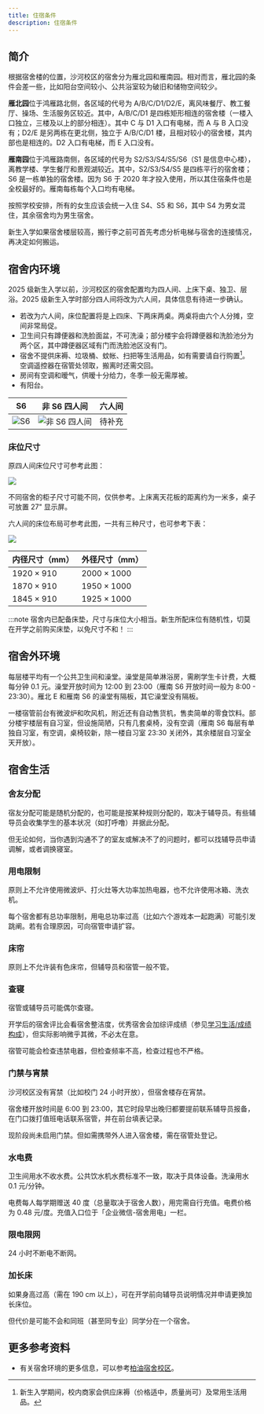 ```yaml
---
title: 住宿条件
description: 住宿条件
---
```


## 简介

根据宿舍楼的位置，沙河校区的宿舍分为雁北园和雁南园。相对而言，雁北园的条件会差一些，比如阳台空间较小、公共浴室较为破旧和储物空间较少。

**雁北园**位于鸿雁路北侧，各区域的代号为 A/B/C/D1/D2/E，离风味餐厅、教工餐厅、操场、生活服务区较近。其中，A/B/C/D1 是四栋矩形相连的宿舍楼（一楼入口独立，三楼及以上的部分相连）。其中 C 与 D1 入口有电梯，而 A 与 B 入口没有；D2/E 是另两栋在更北侧，独立于 A/B/C/D1 楼，且相对较小的宿舍楼，其内部也是相连的。D2 入口有电梯，而 E 入口没有。

**雁南园**位于鸿雁路南侧，各区域的代号为 S2/S3/S4/S5/S6（S1 是信息中心楼），离教学楼、学生餐厅和景观湖较近。其中，S2/S3/S4/S5 是四栋平行的宿舍楼；S6 是一栋单独的宿舍楼。因为 S6 于 2020 年才投入使用，所以其住宿条件也是全校最好的。雁南每栋每个入口均有电梯。

按照学校安排，所有的女生应该会统一入住 S4、S5 和 S6，其中 S4 为男女混住，其余宿舍均为男生宿舍。

新生入学如果宿舍楼层较高，搬行李之前可首先考虑分析电梯与宿舍的连接情况，再决定如何搬运。

## 宿舍内环境

2025 级新生入学以前，沙河校区的宿舍配置均为四人间、上床下桌、独卫、层浴。2025 级新生入学时部分四人间将改为六人间，具体信息有待进一步确认。

- 若改为六人间，床位配置将是上四床、下两床两桌。两桌将由六个人分摊，空间非常局促。
- 卫生间只有蹲便器和洗脸面盆，不可洗澡；部分楼宇会将蹲便器和洗脸池分为两个区，其中蹲便器区域有门而洗脸池区没有门。
- 宿舍不提供床褥、垃圾桶、蚊帐、扫把等生活用品，如有需要请自行购置[^2]。空调遥控器在宿管处领取，搬离时还需交回。
- 房间有空调和暧气，供暧十分给力，冬季一般无需厚被。
- 有阳台。

|S6|非 S6 四人间 | 六人间|
|---|---|---|
|![S6](../../../assets/S6宿舍内景.png)|![非 S6 四人间](../../../assets/非S6四人间宿舍内景.png)|待补充|

### 床位尺寸

原四人间床位尺寸可参考此图：

![](../../../assets/沙河床位尺寸-四人间版.png)

不同宿舍的柜子尺寸可能不同，仅供参考。上床离天花板的距离约为一米多，桌子可放置 27" 显示屏。

六人间的床位布局可参考此图，一共有三种尺寸，也可参考下表：

<img style="max-width:400px;" src="/沙河床位尺寸-六人间版.jpg"/>

|内径尺寸（mm）| 外径尺寸（mm）|
|-|-|
|$1920\times910$|$2000\times1000$|
|$1870\times910$|$1950\times1000$|
|$1845\times910$|$1925\times1000$|

:::note
宿舍内已配备床垫，尺寸与床位大小相当。新生所配床位有随机性，切莫在开学之前购买床垫，以免尺寸不和！
:::

## 宿舍外环境

每层楼平均有一个公共卫生间和澡堂。澡堂是简单淋浴房，需刷学生卡计费，大概每分钟 0.1 元。澡堂开放时间为 12:00 到 23:00（雁南 S6 开放时间一般为 8:00 - 23:30）。雁北 E 和雁南 S6 的澡堂有隔板，其它澡堂没有隔板。

一楼宿管前台有微波炉和吹风机，附近还有自动售货机，售卖简单的零食饮料。部分楼宇楼层有自习室，但设施简陋，只有几套桌椅，没有空调（雁南 S6 每层有单独自习室，有空调，桌椅较新，除一楼自习室 23:30 关闭外，其余楼层自习室全天开放）。

## 宿舍生活

### 舍友分配

宿友分配可能是随机分配的，也可能是按某种规则分配的，取决于辅导员。有些辅导员会收集学生的基本状况（如打呼噜）并据此分配。

但无论如何，当你遇到沟通不了的室友或解决不了的问题时，都可以找辅导员申请调解，或者调换寝室。

### 用电限制

原则上不允许使用微波炉、打火灶等大功率加热电器，也不允许使用冰箱、洗衣机。

每个宿舍都有总功率限制，用电总功率过高（比如六个游戏本一起跑满）可能引发跳阐。若有合理原因，可向宿管申请扩容。

### 床帘

原则上不允许装有色床帘，但辅导员和宿管一般不管。

### 查寝

宿管或辅导员可能偶尔查寝。

开学后的宿舍评比会看宿舍整洁度，优秀宿舍会加综评成绩（参见[学习生活/成绩构成](/学习生活/成绩构成/)），但实际影响微乎其微，不必太在意。

宿管可能会检查违禁电器，但检查频率不高，检查过程也不严格。

### 门禁与宵禁

沙河校区没有宵禁（比如校门 24 小时开放），但宿舍楼存在宵禁。

宿舍楼开放时间是 6:00 到 23:00，其它时段早出晚归都要提前联系辅导员报备，在门口拨打值班电话联系宿管，并在前台填表记录。

现阶段尚未启用门禁。但如需携带外人进入宿舍楼，需在宿管处登记。

### 水电费

卫生间用水不收水费。公共饮水机水费标准不一致，取决于具体设备。洗澡用水 0.1 元/分钟。

电费每人每学期赠送 40 度（总量取决于宿舍人数），用完需自行充值。电费价格为 0.48 元/度。充值入口位于「企业微信-宿舍用电」一栏。

### 限电限网

24 小时不断电不断网。

### 加长床

如果身高过高（需在 190 cm 以上），可在开学前向辅导员说明情况并申请更换加长床位。

但代价是可能不会和同班（甚至同专业）同学分在一个宿舍。

## 更多参考资料

- 有关宿舍环境的更多信息，可以参考[柏油宿舍校区](https://github.com/ArtveFlinaInBupt/dormitory)。

[^2]: 新生入学期间，校内商家会供应床褥（价格适中，质量尚可）及常用生活用品。
